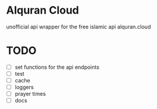 # Alquran Cloud

unofficial api wrapper for the free islamic api alquran.cloud

# TODO

- [ ] set functions for the api endpoints
- [ ] test
- [ ] cache
- [ ] loggers
- [ ] prayer times
- [ ] docs

